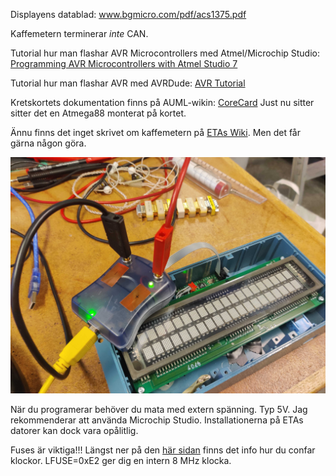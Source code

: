 Displayens datablad: www.bgmicro.com/pdf/acs1375.pdf

Kaffemetern terminerar _inte_ CAN.

Tutorial hur man flashar AVR Microcontrollers med Atmel/Microchip Studio: [Programming AVR Microcontrollers with Atmel Studio 7](https://unboxing-tomorrow.com/programming-atmel-microcontrollers-with-atmel-studio-7/)

Tutorial hur man flashar AVR med AVRDude: [AVR Tutorial](https://www.ladyada.net/learn/avr/avrdude.html)

Kretskortets dokumentation finns på AUML-wikin: [CoreCard](https://projekt.auml.se/homeautomation:hardware:avr:corecard) Just nu sitter sitter det en Atmega88 monterat på kortet.

Ännu finns det inget skrivet om kaffemetern på [ETAs Wiki](https://wiki.eta.chalmers.se/). Men det får gärna någon göra.

![Programerare](programerare.jpg)

När du programerar behöver du mata med extern spänning. Typ 5V. Jag rekommenderar att använda Microchip Studio. Installationerna på ETAs datorer kan dock vara opålitlig.

Fuses är viktiga!!! Längst ner på den [här sidan](https://projekt.auml.se/homeautomation:software:embedded:avr:config) finns det info hur du confar klockor. LFUSE=0xE2 ger dig en intern 8 MHz klocka. 